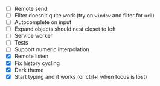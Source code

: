 - [ ] Remote send
- [ ] Filter doesn't quite work (try on `window` and filter for `url`)
- [ ] Autocomplete on input
- [ ] Expand objects should nest closet to left
- [ ] Service worker
- [ ] Tests
- [ ] Support numeric interpolation
- [x] Remote listen
- [x] Fix history cycling
- [x] Dark theme
- [x] Start typing and it works (or ctrl+l when focus is lost)
